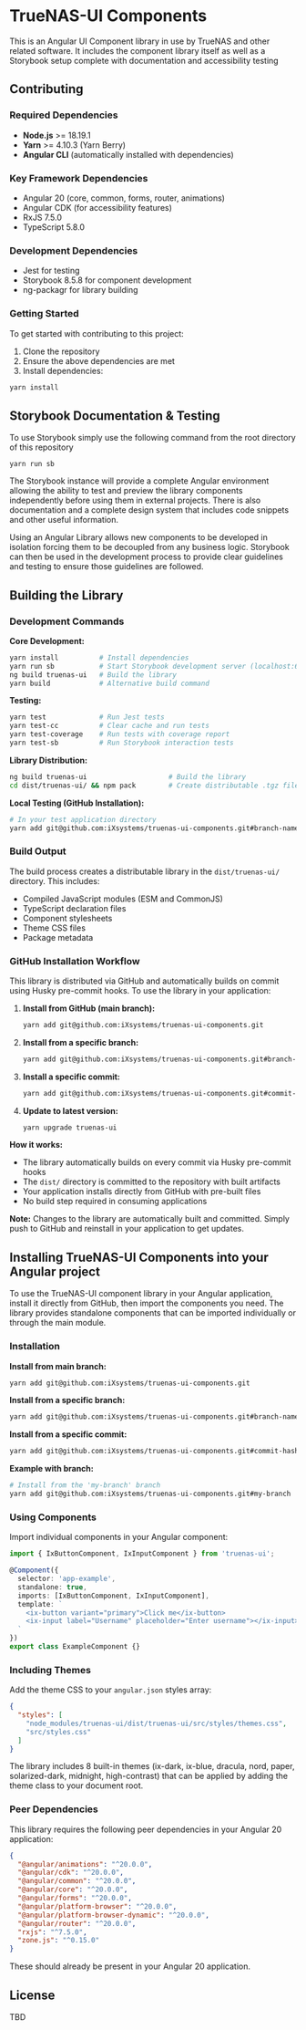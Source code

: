 # TrueNAS-UI Components

This is an Angular UI Component library in use by TrueNAS and other related software. It includes the component library itself as well as a Storybook setup complete with documentation and accessibility testing

## Contributing

### Required Dependencies

- **Node.js** >= 18.19.1
- **Yarn** >= 4.10.3 (Yarn Berry)
- **Angular CLI** (automatically installed with dependencies)

### Key Framework Dependencies

- Angular 20 (core, common, forms, router, animations)
- Angular CDK (for accessibility features)
- RxJS 7.5.0
- TypeScript 5.8.0

### Development Dependencies

- Jest for testing
- Storybook 8.5.8 for component development
- ng-packagr for library building

### Getting Started

To get started with contributing to this project:

1. Clone the repository
2. Ensure the above dependencies are met
3. Install dependencies:

```bash
yarn install
```

## Storybook Documentation & Testing

To use Storybook simply use the following command from the root directory of this repository

```
yarn run sb
```

The Storybook instance will provide a complete Angular environment allowing the ability to test and preview the library components independently before using them in external projects. There is also documentation and a complete design system that includes code snippets and other useful information.

Using an Angular Library allows new components to be developed in isolation forcing them to be decoupled from any business logic. Storybook can then be used in the development process to provide clear guidelines and testing to ensure those guidelines are followed.

## Building the Library

### Development Commands

**Core Development:**
```bash
yarn install          # Install dependencies
yarn run sb           # Start Storybook development server (localhost:6006)
ng build truenas-ui   # Build the library
yarn build            # Alternative build command
```

**Testing:**
```bash
yarn test             # Run Jest tests
yarn test-cc          # Clear cache and run tests
yarn test-coverage    # Run tests with coverage report
yarn test-sb          # Run Storybook interaction tests
```

**Library Distribution:**
```bash
ng build truenas-ui                    # Build the library
cd dist/truenas-ui/ && npm pack        # Create distributable .tgz file
```

**Local Testing (GitHub Installation):**
```bash
# In your test application directory
yarn add git@github.com:iXsystems/truenas-ui-components.git#branch-name
```

### Build Output

The build process creates a distributable library in the `dist/truenas-ui/` directory. This includes:

- Compiled JavaScript modules (ESM and CommonJS)
- TypeScript declaration files
- Component stylesheets
- Theme CSS files
- Package metadata

### GitHub Installation Workflow

This library is distributed via GitHub and automatically builds on commit using Husky pre-commit hooks. To use the library in your application:

1. **Install from GitHub (main branch):**
   ```bash
   yarn add git@github.com:iXsystems/truenas-ui-components.git
   ```

2. **Install from a specific branch:**
   ```bash
   yarn add git@github.com:iXsystems/truenas-ui-components.git#branch-name
   ```

3. **Install a specific commit:**
   ```bash
   yarn add git@github.com:iXsystems/truenas-ui-components.git#commit-hash
   ```

4. **Update to latest version:**
   ```bash
   yarn upgrade truenas-ui
   ```

**How it works:**
- The library automatically builds on every commit via Husky pre-commit hooks
- The `dist/` directory is committed to the repository with built artifacts
- Your application installs directly from GitHub with pre-built files
- No build step required in consuming applications

**Note:** Changes to the library are automatically built and committed. Simply push to GitHub and reinstall in your application to get updates.

## Installing TrueNAS-UI Components into your Angular project

To use the TrueNAS-UI component library in your Angular application, install it directly from GitHub, then import the components you need. The library provides standalone components that can be imported individually or through the main module.

### Installation

**Install from main branch:**
```bash
yarn add git@github.com:iXsystems/truenas-ui-components.git
```

**Install from a specific branch:**
```bash
yarn add git@github.com:iXsystems/truenas-ui-components.git#branch-name
```

**Install from a specific commit:**
```bash
yarn add git@github.com:iXsystems/truenas-ui-components.git#commit-hash
```

**Example with branch:**
```bash
# Install from the 'my-branch' branch
yarn add git@github.com:iXsystems/truenas-ui-components.git#my-branch
```

### Using Components
Import individual components in your Angular component:
```typescript
import { IxButtonComponent, IxInputComponent } from 'truenas-ui';

@Component({
  selector: 'app-example',
  standalone: true,
  imports: [IxButtonComponent, IxInputComponent],
  template: `
    <ix-button variant="primary">Click me</ix-button>
    <ix-input label="Username" placeholder="Enter username"></ix-input>
  `
})
export class ExampleComponent {}
```

### Including Themes
Add the theme CSS to your `angular.json` styles array:
```json
{
  "styles": [
    "node_modules/truenas-ui/dist/truenas-ui/src/styles/themes.css",
    "src/styles.css"
  ]
}
```

The library includes 8 built-in themes (ix-dark, ix-blue, dracula, nord, paper, solarized-dark, midnight, high-contrast) that can be applied by adding the theme class to your document root.

### Peer Dependencies

This library requires the following peer dependencies in your Angular 20 application:

```json
{
  "@angular/animations": "^20.0.0",
  "@angular/cdk": "^20.0.0",
  "@angular/common": "^20.0.0",
  "@angular/core": "^20.0.0",
  "@angular/forms": "^20.0.0",
  "@angular/platform-browser": "^20.0.0",
  "@angular/platform-browser-dynamic": "^20.0.0",
  "@angular/router": "^20.0.0",
  "rxjs": "^7.5.0",
  "zone.js": "^0.15.0"
}
```

These should already be present in your Angular 20 application.

## License

TBD
